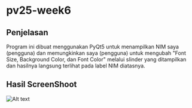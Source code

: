 # pv25-week6

## Penjelasan
Program ini dibuat menggunakan PyQt5 untuk menampilkan NIM saya (pengguna) dan memungkinkan saya (pengguna) untuk mengubah "Font Size, Background Color, dan Font Color" melalui slinder yang ditampilkan dan hasilnya langsung terlihat pada label NIM diatasnya.

## Hasil ScreenShoot
![Alt text](image.png)